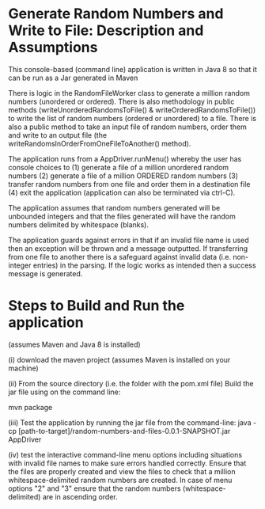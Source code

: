 # Generate Random Numbers and Write to File: Description and Assumptions

This console-based (command line) application is written in Java 8 so that it can be run as a Jar generated in Maven

There is logic in the RandomFileWorker class to generate a million random numbers (unordered or ordered).  There is also methodology in public methods (writeUnorderedRandomsToFile() & writeOrderedRandomsToFile()) to write the list of random numbers (ordered or unordered) to a file.   There is also a public method to take an input file of random numbers, order them and write to an output file (the writeRandomsInOrderFromOneFileToAnother() method).

The application runs from a AppDriver.runMenu() whereby the user has console choices to (1) generate a file of a million unordered random numbers (2) generate a file of a million ORDERED random numbers (3) transfer random numbers from one file and order them in a destination file (4) exit the application (application can also be terminated via ctrl-C).

The application assumes that random numbers generated will be unbounded integers and that the files generated will have the random numbers delimited by whitespace (blanks).

The application guards against errors in that if an invalid file name is used then an exception will be thrown and a message outputted.  If transferring from one file to another there is a safeguard against invalid data (i.e. non-integer entries) in the parsing.   If the logic works as intended then a success message is generated.


# Steps to Build and Run the application

(assumes Maven and Java 8 is installed)

(i) download the maven project (assumes Maven is installed on your machine)

(ii) From the source directory (i.e. the folder with the pom.xml file) Build the jar file using on the command line:

   mvn package
   
(iii) Test the application by running the jar file from the command-line:
    java -cp [path-to-target]/random-numbers-and-files-0.0.1-SNAPSHOT.jar AppDriver
    

(iv) test the interactive command-line menu options including situations with invalid file names to make sure errors handled correctly.  Ensure that the files are properly created and view the files to check that a million whitespace-delimited random numbers are created.  In case of menu options "2" and "3" ensure that the random numbers (whitespace-delimited) are in ascending order.

 
